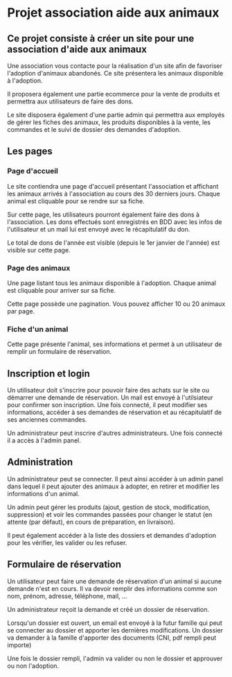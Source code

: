 # Projet association aide aux animaux
## Ce projet consiste à créer un site pour une association d'aide aux animaux

Une association vous contacte pour la réalisation d'un site afin de favoriser l'adoption d'animaux abandonés. Ce site présentera les animaux disponible à l'adoption.

Il proposera également une partie ecommerce pour la vente de produits et permettra aux utilisateurs de faire des dons.

Le site disposera également d'une partie admin qui permettra aux employés de gérer les fiches des animaux, les produits disponibles à la vente, les commandes et le suivi de dossier des demandes d'adoption.

## Les pages

### Page d'accueil

Le site contiendra une page d'accueil présentant l'association et affichant les animaux arrivés à l'association au cours des 30 derniers jours. Chaque animal est cliquable pour se rendre sur sa fiche.

Sur cette page, les utilisateurs pourront également faire des dons à l'association. Les dons effectués sont enregistrés en BDD avec les infos de l'utilisateur et un mail lui est envoyé avec le récapitulatif du don.

Le total de dons de l'année est visible (depuis le 1er janvier de l'année) est visible sur cette page.

### Page des animaux

Une page listant tous les animaux disponible à l'adoption. Chaque animal est cliquable pour arriver sur sa fiche.

Cette page possède une pagination. Vous pouvez afficher 10 ou 20 animaux par page.

### Fiche d'un animal

Cette page présente l'animal, ses informations et permet à un utilisateur de remplir un formulaire de réservation.

## Inscription et login

Un utilisateur doit s'inscrire pour pouvoir faire des achats sur le site ou démarrer une demande de réservation.
Un mail est envoyé à l'utilsiateur pour confirmer son inscription.
Une fois connecté, il peut modifier ses informations, accéder à ses demandes de réservation et au récapitulatif de ses anciennes commandes.

Un administrateur peut inscrire d'autres administrateurs. Une fois connecté il a accès à l'admin panel.

## Administration

Un administrateur peut se connecter. Il peut ainsi accéder à un admin panel dans lequel il peut ajouter des animaux à adopter, en retirer et modifier les informations d'un animal.

Un admin peut gérer les produits (ajout, gestion de stock, modification, suppression) et voir les commandes passées pour changer le statut (en attente (par défaut), en cours de préparation, en livraison).

Il peut également accéder à la liste des dossiers et demandes d'adoption pour les vérifier, les valider ou les refuser.

## Formulaire de réservation

Un utilisateur peut faire une demande de réservation d'un animal si aucune demande n'est en cours.
Il va devoir remplir des informations comme son nom, prénom, adresse, téléphone, mail, ... 

Un administrateur reçoit la demande et créé un dossier de réservation. 

Lorsqu'un dossier est ouvert, un email est envoyé à la futur famille qui peut se connecter au dossier et apporter les dernières modifications.
Un dossier va demander à la famille d'apporter des documents (CNI, pdf rempli peut importe)

Une fois le dossier rempli, l'admin va valider ou non le dossier et approuver ou non l'adoption.